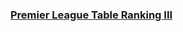 ### [Premier League Table Ranking III](https://leetcode.com/problems/premier-league-table-ranking-iii)

